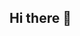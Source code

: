 ## Hi there 👋

<!--
**Miel1355/Miel1355** is a ✨ _special_ ✨ repository because its `README.md` (this file) appears on your GitHub profile.

Here are some ideas to get you started:

- 🔭 I’m currently working on modeling biological systems using python.
- 📫 How to reach me on email
- 😄 Pronouns: She/her/ella
- ⚡ Fun fact: I'm from Ecuador
-->
